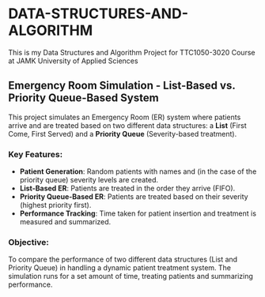 # DATA-STRUCTURES-AND-ALGORITHM
This is my Data Structures and Algorithm Project for TTC1050-3020 Course at JAMK University of Applied Sciences

## Emergency Room Simulation - List-Based vs. Priority Queue-Based System

This project simulates an Emergency Room (ER) system where patients arrive and are treated based on two different data structures: a **List** (First Come, First Served) and a **Priority Queue** (Severity-based treatment). 

### Key Features:
- **Patient Generation**: Random patients with names and (in the case of the priority queue) severity levels are created.
- **List-Based ER**: Patients are treated in the order they arrive (FIFO).
- **Priority Queue-Based ER**: Patients are treated based on their severity (highest priority first).
- **Performance Tracking**: Time taken for patient insertion and treatment is measured and summarized.

### Objective:
To compare the performance of two different data structures (List and Priority Queue) in handling a dynamic patient treatment system. The simulation runs for a set amount of time, treating patients and summarizing performance.
